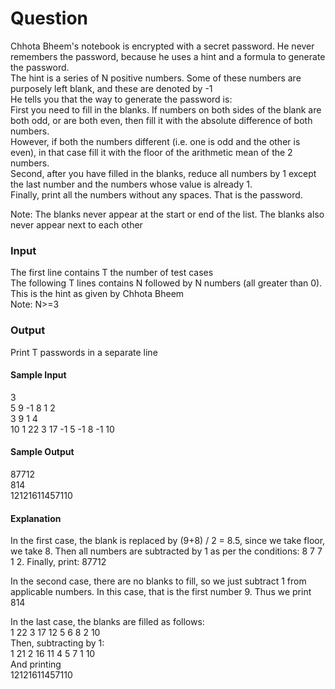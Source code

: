 # Question

Chhota Bheem's notebook is encrypted with a secret password. He never remembers the password, because he uses a hint and a formula to generate the password.  
The hint is a series of N positive numbers. Some of these numbers are purposely left blank, and these are denoted by -1  
He tells you that the way to generate the password is:  
First you need to fill in the blanks. If numbers on both sides of the blank are both odd, or are both even, then fill it with the absolute difference of both numbers.  
However, if both the numbers different (i.e. one is odd and the other is even), in that case fill it with the floor of the arithmetic mean of the 2 numbers.  
Second, after you have filled in the blanks, reduce all numbers by 1 except the last number and the numbers whose value is already 1.  
Finally, print all the numbers without any spaces. That is the password.  

Note: The blanks never appear at the start or end of the list. The blanks also never appear next to each other

### Input

The first line contains T the number of test cases  
The following T lines contains N followed by N numbers (all greater than 0). This is the hint as given by Chhota Bheem  
Note: N>=3

### Output

Print T passwords in a separate line

#### Sample Input  

3  
5 9 -1 8 1 2  
3 9 1 4  
10 1 22 3 17 -1 5 -1 8 -1 10

#### Sample Output

87712  
814  
12121611457110

#### Explanation

In the first case, the blank is replaced by (9+8) / 2 = 8.5, since we take floor, we take 8. Then all numbers are subtracted by 1 as per the conditions: 8 7 7 1 2. Finally, print: 87712  

In the second case, there are no blanks to fill, so we just subtract 1 from applicable numbers. In this case, that is the first number 9. Thus we print 814  

In the last case, the blanks are filled as follows:  
1 22 3 17 12 5 6 8 2 10  
Then, subtracting by 1:  
1 21 2 16 11 4 5 7 1 10  
And printing  
12121611457110
